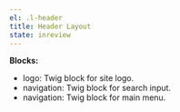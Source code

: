 ```yaml
---
el: .l-header
title: Header Layout
state: inreview
---
```


__Blocks:__
* logo: Twig block for site logo.
* navigation: Twig block for search input.
* navigation: Twig block for main menu.
